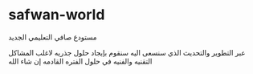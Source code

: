 # safwan-world
مستودع صافي التعليمي الجديد 

عبر التطوير والتحديث الذي سنسعى اليه سنقوم بإيجاد حلول جذريه لاغلب المشاكل التقنيه 
والفنيه في حلول الفتره القادمه إن شاء الله 
